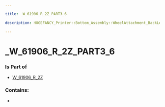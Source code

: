 ```yaml
---

title: _W_61906_R_2Z_PART3_6

description: HUGEFANCY_Printer::Bottom_Assembly::WheelAttachment_BackLeft::W_61906_R_2Z::_W_61906_R_2Z_PART3_6

---
```

# _W_61906_R_2Z_PART3_6
<script>
    var geoarray = '{"_W_61906_R_2Z_PART3_6": {}}';
</script>
<script>
    var basepath = '/assets/HUGEFANCY_Printer/Bottom_Assembly/WheelAttachment_BackLeft/W_61906_R_2Z/';
</script>
<link rel="stylesheet" href="/css/container.css">

<div id="container"></div>

<!-- these are the required scripts for the three.js scene -->
<script src="/lib/three.min.js"></script>
<script src="/lib/OrbitControls.js"></script>
<script src="/lib/RectAreaLightUniformsLib.js"></script>
<!-- this is your app's lib file -->
<script src="/lib/triceratops_app.js"></script>
### Is Part of
- [W_61906_R_2Z](../W_61906_R_2Z)  

### Contains:
- [](./_W_61906_R_2Z_PART3_6/)

